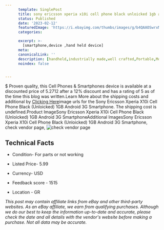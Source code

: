 ```yaml
---
      template: SinglePost
      title: sony ericsson xperia x10i cell phone black unloicked 1gb android 3g smartphone
      status: Published
      date: '2023-02-12'
      featuredImage: 'https://i.ebayimg.com/thumbs/images/g/b4QAAOSwrxNjxMr7/s-l225.jpg'
      categories: 

      excerpt: >-
        [smartphone,device ,hand held device]
      meta:
      canonicalLink: ''
      description: [handheld,industrially made,well crafted,Portable,Mobile,Compact,Convenient,Lightweight,Maneuverable,Man-portable,Miniature,Carriable,Hand-held,Light,Holdable,Transportable,Mobile device,Pocket-sized,On-the-go,Wireless,Cordless,Compact size,Convenient size, smartphone,device ,hand held device]
      noindex: false

        
---
```

$
    Proven quality, this Cell Phones & Smartphones device is available at a discounted price of 5.2712 after a 12% discount and has a rating of 5 as of the time this blog was written.Learn More about the shipping costs and additional by [Clicking Here](https://www.ebay.com/itm/225357834567?hash=item34785fa947%3Ag%3Ab4QAAOSwrxNjxMr7&mkevt=1&mkcid=1&mkrid=711-53200-19255-0&campid=%253CePNCampaignId%253E&customid=%253CreferenceId%253E&toolid=10049)image urls for the Sony Ericsson Xperia X10i Cell Phone Black (Unloicked) 1GB Android 3G Smartphone. The shipping cost is undefined.Product ImageSony Ericsson Xperia X10i Cell Phone Black (Unloicked) 1GB Android 3G SmartphoneAdditional ImagesSony Ericsson Xperia X10i Cell Phone Black (Unloicked) 1GB Android 3G Smartphone, check vendor page, ![check vendor page](https://origin-galleryplus.ebayimg.com/ws/web/225357834567_2_0_1/225x225.jpg,https://origin-galleryplus.ebayimg.com/ws/web/225357834567_3_0_1/225x225.jpg,https://origin-galleryplus.ebayimg.com/ws/web/225357834567_4_0_1/225x225.jpg,https://origin-galleryplus.ebayimg.com/ws/web/225357834567_5_0_1/225x225.jpg,https://origin-galleryplus.ebayimg.com/ws/web/225357834567_6_0_1/225x225.jpg,https://origin-galleryplus.ebayimg.com/ws/web/225357834567_7_0_1/225x225.jpg,https://origin-galleryplus.ebayimg.com/ws/web/225357834567_8_0_1/225x225.jpg,https://origin-galleryplus.ebayimg.com/ws/web/225357834567_9_0_1/225x225.jpg,https://origin-galleryplus.ebayimg.com/ws/web/225357834567_10_0_1/225x225.jpg,https://origin-galleryplus.ebayimg.com/ws/web/225357834567_11_0_1/225x225.jpg,https://origin-galleryplus.ebayimg.com/ws/web/225357834567_12_0_1/225x225.jpg)
    
    

 ## Technical Facts 



     
      

 - Condition- For parts or not working 


      

 - Listed Price- 5.99 


      

 - Currency- USD 


      

 - Feedback score - 1515 


      

 - Location - GR 


      
      

 *_This post may contain affiliate links from eBay and other third-party websites. As an eBay affiliate, we earn from qualifying purchases. Although we do our best to keep the information up-to-date and accurate, please check the date and all details with the vendor's website before making a purchase. Not all data may be accurate._*



    
    
    
    
    